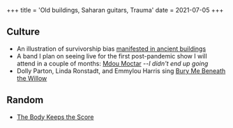+++
title = 'Old buildings, Saharan guitars, Trauma'
date = 2021-07-05
+++

## Culture
* An illustration of survivorship bias [manifested in ancient buildings](https://www.youtube.com/watch?v=7mBKZAwbsoQ)
* A band I plan on seeing live for the first post-pandemic show I will attend in a couple of months: [Mdou Moctar](https://www.youtube.com/watch?v=DFZobgLF5Vc) --*I didn't end up going*
* Dolly Parton, Linda Ronstadt, and Emmylou Harris sing [Bury Me Beneath the Willow](https://www.youtube.com/watch?v=Fua6PSz4-kY)

## Random
* [The Body Keeps the Score](https://www.youtube.com/watch?v=QSCXyYuT2rE)
